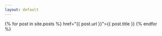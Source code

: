 ```yaml
---
layout: default
---
```


  {% for post in site.posts %}
      href="{{ post.url }}">{{ post.title }}
  {% endfor %}
